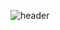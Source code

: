 ![header](https://Wel-Come😎👍.vercel.app/api?type=waving&color=gradient&height=300&section=header&text=capsule%20render&fontSize=90)
